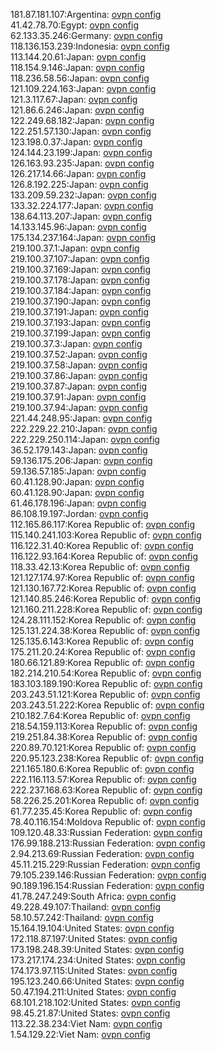181.87.181.107:Argentina: [ovpn config](vpn/181_87_181_107.ovpn)  
41.42.78.70:Egypt: [ovpn config](vpn/41_42_78_70.ovpn)  
62.133.35.246:Germany: [ovpn config](vpn/62_133_35_246.ovpn)  
118.136.153.239:Indonesia: [ovpn config](vpn/118_136_153_239.ovpn)  
113.144.20.61:Japan: [ovpn config](vpn/113_144_20_61.ovpn)  
118.154.9.146:Japan: [ovpn config](vpn/118_154_9_146.ovpn)  
118.236.58.56:Japan: [ovpn config](vpn/118_236_58_56.ovpn)  
121.109.224.163:Japan: [ovpn config](vpn/121_109_224_163.ovpn)  
121.3.117.67:Japan: [ovpn config](vpn/121_3_117_67.ovpn)  
121.86.6.246:Japan: [ovpn config](vpn/121_86_6_246.ovpn)  
122.249.68.182:Japan: [ovpn config](vpn/122_249_68_182.ovpn)  
122.251.57.130:Japan: [ovpn config](vpn/122_251_57_130.ovpn)  
123.198.0.37:Japan: [ovpn config](vpn/123_198_0_37.ovpn)  
124.144.23.199:Japan: [ovpn config](vpn/124_144_23_199.ovpn)  
126.163.93.235:Japan: [ovpn config](vpn/126_163_93_235.ovpn)  
126.217.14.66:Japan: [ovpn config](vpn/126_217_14_66.ovpn)  
126.8.192.225:Japan: [ovpn config](vpn/126_8_192_225.ovpn)  
133.209.59.232:Japan: [ovpn config](vpn/133_209_59_232.ovpn)  
133.32.224.177:Japan: [ovpn config](vpn/133_32_224_177.ovpn)  
138.64.113.207:Japan: [ovpn config](vpn/138_64_113_207.ovpn)  
14.133.145.96:Japan: [ovpn config](vpn/14_133_145_96.ovpn)  
175.134.237.164:Japan: [ovpn config](vpn/175_134_237_164.ovpn)  
219.100.37.1:Japan: [ovpn config](vpn/219_100_37_1.ovpn)  
219.100.37.107:Japan: [ovpn config](vpn/219_100_37_107.ovpn)  
219.100.37.169:Japan: [ovpn config](vpn/219_100_37_169.ovpn)  
219.100.37.178:Japan: [ovpn config](vpn/219_100_37_178.ovpn)  
219.100.37.184:Japan: [ovpn config](vpn/219_100_37_184.ovpn)  
219.100.37.190:Japan: [ovpn config](vpn/219_100_37_190.ovpn)  
219.100.37.191:Japan: [ovpn config](vpn/219_100_37_191.ovpn)  
219.100.37.193:Japan: [ovpn config](vpn/219_100_37_193.ovpn)  
219.100.37.199:Japan: [ovpn config](vpn/219_100_37_199.ovpn)  
219.100.37.3:Japan: [ovpn config](vpn/219_100_37_3.ovpn)  
219.100.37.52:Japan: [ovpn config](vpn/219_100_37_52.ovpn)  
219.100.37.58:Japan: [ovpn config](vpn/219_100_37_58.ovpn)  
219.100.37.86:Japan: [ovpn config](vpn/219_100_37_86.ovpn)  
219.100.37.87:Japan: [ovpn config](vpn/219_100_37_87.ovpn)  
219.100.37.91:Japan: [ovpn config](vpn/219_100_37_91.ovpn)  
219.100.37.94:Japan: [ovpn config](vpn/219_100_37_94.ovpn)  
221.44.248.95:Japan: [ovpn config](vpn/221_44_248_95.ovpn)  
222.229.22.210:Japan: [ovpn config](vpn/222_229_22_210.ovpn)  
222.229.250.114:Japan: [ovpn config](vpn/222_229_250_114.ovpn)  
36.52.179.143:Japan: [ovpn config](vpn/36_52_179_143.ovpn)  
59.136.175.206:Japan: [ovpn config](vpn/59_136_175_206.ovpn)  
59.136.57.185:Japan: [ovpn config](vpn/59_136_57_185.ovpn)  
60.41.128.90:Japan: [ovpn config](vpn/60_41_128_90.ovpn)  
60.41.128.90:Japan: [ovpn config](vpn/60_41_128_90.ovpn)  
61.46.178.196:Japan: [ovpn config](vpn/61_46_178_196.ovpn)  
86.108.19.197:Jordan: [ovpn config](vpn/86_108_19_197.ovpn)  
112.165.86.117:Korea Republic of: [ovpn config](vpn/112_165_86_117.ovpn)  
115.140.241.103:Korea Republic of: [ovpn config](vpn/115_140_241_103.ovpn)  
116.122.31.40:Korea Republic of: [ovpn config](vpn/116_122_31_40.ovpn)  
116.122.93.164:Korea Republic of: [ovpn config](vpn/116_122_93_164.ovpn)  
118.33.42.13:Korea Republic of: [ovpn config](vpn/118_33_42_13.ovpn)  
121.127.174.97:Korea Republic of: [ovpn config](vpn/121_127_174_97.ovpn)  
121.130.167.72:Korea Republic of: [ovpn config](vpn/121_130_167_72.ovpn)  
121.140.85.246:Korea Republic of: [ovpn config](vpn/121_140_85_246.ovpn)  
121.160.211.228:Korea Republic of: [ovpn config](vpn/121_160_211_228.ovpn)  
124.28.111.152:Korea Republic of: [ovpn config](vpn/124_28_111_152.ovpn)  
125.131.224.38:Korea Republic of: [ovpn config](vpn/125_131_224_38.ovpn)  
125.135.6.143:Korea Republic of: [ovpn config](vpn/125_135_6_143.ovpn)  
175.211.20.24:Korea Republic of: [ovpn config](vpn/175_211_20_24.ovpn)  
180.66.121.89:Korea Republic of: [ovpn config](vpn/180_66_121_89.ovpn)  
182.214.210.54:Korea Republic of: [ovpn config](vpn/182_214_210_54.ovpn)  
183.103.189.190:Korea Republic of: [ovpn config](vpn/183_103_189_190.ovpn)  
203.243.51.121:Korea Republic of: [ovpn config](vpn/203_243_51_121.ovpn)  
203.243.51.222:Korea Republic of: [ovpn config](vpn/203_243_51_222.ovpn)  
210.182.7.64:Korea Republic of: [ovpn config](vpn/210_182_7_64.ovpn)  
218.54.159.113:Korea Republic of: [ovpn config](vpn/218_54_159_113.ovpn)  
219.251.84.38:Korea Republic of: [ovpn config](vpn/219_251_84_38.ovpn)  
220.89.70.121:Korea Republic of: [ovpn config](vpn/220_89_70_121.ovpn)  
220.95.123.238:Korea Republic of: [ovpn config](vpn/220_95_123_238.ovpn)  
221.165.180.6:Korea Republic of: [ovpn config](vpn/221_165_180_6.ovpn)  
222.116.113.57:Korea Republic of: [ovpn config](vpn/222_116_113_57.ovpn)  
222.237.168.63:Korea Republic of: [ovpn config](vpn/222_237_168_63.ovpn)  
58.226.25.201:Korea Republic of: [ovpn config](vpn/58_226_25_201.ovpn)  
61.77.235.45:Korea Republic of: [ovpn config](vpn/61_77_235_45.ovpn)  
78.40.116.154:Moldova Republic of: [ovpn config](vpn/78_40_116_154.ovpn)  
109.120.48.33:Russian Federation: [ovpn config](vpn/109_120_48_33.ovpn)  
176.99.188.213:Russian Federation: [ovpn config](vpn/176_99_188_213.ovpn)  
2.94.213.69:Russian Federation: [ovpn config](vpn/2_94_213_69.ovpn)  
45.11.215.229:Russian Federation: [ovpn config](vpn/45_11_215_229.ovpn)  
79.105.239.146:Russian Federation: [ovpn config](vpn/79_105_239_146.ovpn)  
90.189.196.154:Russian Federation: [ovpn config](vpn/90_189_196_154.ovpn)  
41.78.247.249:South Africa: [ovpn config](vpn/41_78_247_249.ovpn)  
49.228.49.107:Thailand: [ovpn config](vpn/49_228_49_107.ovpn)  
58.10.57.242:Thailand: [ovpn config](vpn/58_10_57_242.ovpn)  
15.164.19.104:United States: [ovpn config](vpn/15_164_19_104.ovpn)  
172.118.87.197:United States: [ovpn config](vpn/172_118_87_197.ovpn)  
173.198.248.39:United States: [ovpn config](vpn/173_198_248_39.ovpn)  
173.217.174.234:United States: [ovpn config](vpn/173_217_174_234.ovpn)  
174.173.97.115:United States: [ovpn config](vpn/174_173_97_115.ovpn)  
195.123.240.66:United States: [ovpn config](vpn/195_123_240_66.ovpn)  
50.47.194.211:United States: [ovpn config](vpn/50_47_194_211.ovpn)  
68.101.218.102:United States: [ovpn config](vpn/68_101_218_102.ovpn)  
98.45.21.87:United States: [ovpn config](vpn/98_45_21_87.ovpn)  
113.22.38.234:Viet Nam: [ovpn config](vpn/113_22_38_234.ovpn)  
1.54.129.22:Viet Nam: [ovpn config](vpn/1_54_129_22.ovpn)  
